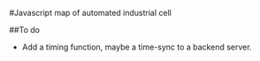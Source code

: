 #Javascript map of automated industrial cell

##To do

* Add a timing function, maybe a time-sync to a backend server. 